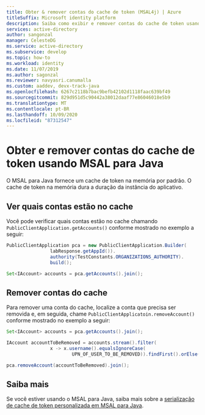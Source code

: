 ```yaml
---
title: Obter & remover contas do cache de token (MSAL4j) | Azure
titleSuffix: Microsoft identity platform
description: Saiba como exibir e remover contas do cache de token usando a biblioteca de autenticação da Microsoft para Java.
services: active-directory
author: sangonzal
manager: CelesteDG
ms.service: active-directory
ms.subservice: develop
ms.topic: how-to
ms.workload: identity
ms.date: 11/07/2019
ms.author: sagonzal
ms.reviewer: navyasri.canumalla
ms.custom: aaddev, devx-track-java
ms.openlocfilehash: 6267c2118b7bac9befb42102d1118faac639bf49
ms.sourcegitcommit: 829d951d5c90442a38012daaf77e86046018e5b9
ms.translationtype: MT
ms.contentlocale: pt-BR
ms.lasthandoff: 10/09/2020
ms.locfileid: "87312547"
---
```

# <a name="get-and-remove-accounts-from-the-token-cache-using-msal-for-java"></a>Obter e remover contas do cache de token usando MSAL para Java

O MSAL para Java fornece um cache de token na memória por padrão. O cache de token na memória dura a duração da instância do aplicativo.

## <a name="see-which-accounts-are-in-the-cache"></a>Ver quais contas estão no cache

Você pode verificar quais contas estão no cache chamando `PublicClientApplication.getAccounts()` conforme mostrado no exemplo a seguir:

```java
PublicClientApplication pca = new PublicClientApplication.Builder(
                labResponse.getAppId()).
                authority(TestConstants.ORGANIZATIONS_AUTHORITY).
                build();

Set<IAccount> accounts = pca.getAccounts().join();
```

## <a name="remove-accounts-from-the-cache"></a>Remover contas do cache

Para remover uma conta do cache, localize a conta que precisa ser removida e, em seguida, chame `PublicClientApplicatoin.removeAccount()` conforme mostrado no exemplo a seguir:

```java
Set<IAccount> accounts = pca.getAccounts().join();

IAccount accountToBeRemoved = accounts.stream().filter(
                x -> x.username().equalsIgnoreCase(
                        UPN_OF_USER_TO_BE_REMOVED)).findFirst().orElse(null);

pca.removeAccount(accountToBeRemoved).join();
```

## <a name="learn-more"></a>Saiba mais

Se você estiver usando o MSAL para Java, saiba mais sobre a [serialização de cache de token personalizada em MSAL para Java](msal-java-token-cache-serialization.md).
